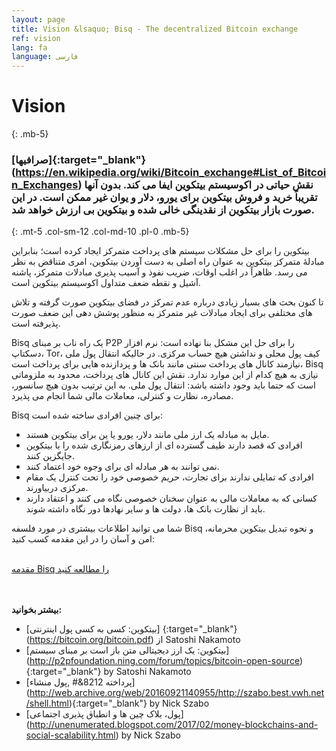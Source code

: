 ```yaml
---
layout: page
title: Vision &lsaquo; Bisq - The decentralized Bitcoin exchange
ref: vision
lang: fa
language: فارسی
---
```

# Vision
{: .mb-5}

### [صرافیها]{:target="_blank"}(https://en.wikipedia.org/wiki/Bitcoin_exchange#List_of_Bitcoin_Exchanges) نقش حیاتی در اکوسیستم بیتکوین ایفا می کند. بدون آنها تقریباً خرید و فروش بیتکوین برای یورو، دلار و یوان غیر ممکن است. در این صورت بازار بیتکوین از نقدینگی خالی شده و بیتکوین بی ارزش خواهد شد.
{: .mt-5 .col-sm-12 .col-md-10 .pl-0 .mb-5}



<div class="row mb-sm-4 mb-md-0 col-sm-12 col-md-8">

<p>بیتکوین را برای حل مشکلات سیستم های پرداخت متمرکز ایجاد کرده است؛ بنابراین مبادلۀ متمرکز بیتکوین به عنوان راه اصلی به دست آوردن بیتکوین، امری متناقض به نظر می رسد. ظاهراً در اغلب اوقات، ضریب نفوذ و آسیب پذیری مبادلات متمرکز، پاشنه آشیل و نقطه ضعف متداول اکوسیستم بیتکوین است.</p>

<p>تا کنون بحث های بسیار زیادی درباره عدم تمرکز در فضای بیتکوین صورت گرفته و تلاش های مختلفی برای ایجاد مبادلات غیر متمرکز به منظور پوشش دهی این ضعف صورت پذیرفته است.</p>

<p>Bisq یک راه ناب بر مبنای P2P را برای حل این مشکل بنا نهاده است: نرم افزار دسکتاپ، Tor، کیف پول محلی و نداشتن هیچ حساب مرکزی. در حالیکه انتقال پول ملی نیازمند کانال های پرداخت سنتی مانند بانک ها و پردازنده هایی برای پرداخت است، Bisq نیازی به هیچ کدام از این موارد ندارد. نقش این کانال های پرداخت، محدود به ملزوماتی است که حتما باید وجود داشته باشد: انتقال پول ملی. به این ترتیب بدون هیچ سانسور، مصادره، نظارت و کنترلی، معاملات مالی شما انجام می پذیرد.</p>

<p>‌Bisq برای چنین افرادی ساخته شده است:</p>

<ul>
<li>مایل به مبادله یک ارز ملی مانند دلار، یورو یا ین برای بیتکوین هستند.</li>
<li>افرادی که قصد دارند طیف گسترده ای از ارزهای رمزنگاری شده را با بیتکوین جایگزین کنند.</li>
<li>نمی توانند به هر مبادله ای برای وجوه خود اعتماد کنند.</li>
<li>افرادی که تمایلی ندارند برای تجارت، حریم خصوصی خود را تحت کنترل یک مقام مرکزی دربیاورند.</li>
<li>کسانی که به معاملات مالی به عنوان سخنان خصوصی نگاه می کنند و اعتقاد دارند باید از نظارت بانک ها، دولت ها و سایر نهادها دور نگاه داشته شوند.</li>
</ul>

<p>شما می توانید اطلاعات بیشتری در مورد فلسفه Bisq و نحوه تبدیل بیتکوین محرمانه، امن و آسان را در این مقدمه کسب کنید:</p>

<p><br>
<a href="https://docs.bisq.network/intro.html" target="_blank" rel="noopener">مقدمه Bisq را مطالعه کنید</a></p>

</div>




<br><br>
**بیشتر بخوانید:**

 - [بیتکوین: کسی به کسی پول اینترنتی] {:target="_blank"} (https://bitcoin.org/bitcoin.pdf) از Satoshi Nakamoto
 - [بیتکوین: یک ارز دیجیتالی متن باز است بر مبنای سیستم] (http://p2pfoundation.ning.com/forum/topics/bitcoin-open-source){:target="_blank"} by Satoshi Nakamoto
 - [پرداخته 8212&# ,پول منشاء] (http://web.archive.org/web/20160921140955/http://szabo.best.vwh.net/shell.html){:target="_blank"} by Nick Szabo
 - [پول، بلاک چین ها و انطباق پذیری اجتماعی] (http://unenumerated.blogspot.com/2017/02/money-blockchains-and-social-scalability.html) by Nick Szabo
